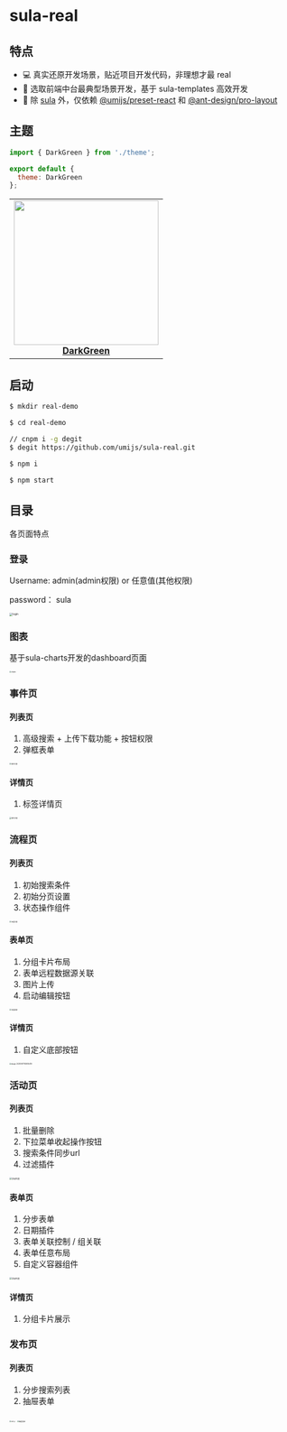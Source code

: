 # sula-real

## 特点

- 💻 真实还原开发场景，贴近项目开发代码，非理想才最 real
- 🚀 选取前端中台最典型场景开发，基于 sula-templates 高效开发
- 🥗 除 [sula](https://github.com/umijs/sula-real) 外，仅依赖 [@umijs/preset-react](https://umijs.org/plugins/preset-react) 和 [@ant-design/pro-layout](https://github.com/ant-design/ant-design-pro-layout)


## 主题

```js
import { DarkGreen } from './theme';

export default {
  theme: DarkGreen
};
```

<table>
  <tbody>
    <tr>
      <td align="center">
        <a target="_blank" href="https://img.alicdn.com/tfs/TB1fHnUb_M11u4jSZPxXXahcXXa-2876-1414.png">
          <img
            width="256"
            src="https://img.alicdn.com/tfs/TB1fHnUb_M11u4jSZPxXXahcXXa-2876-1414.png"
          />
          <br>
          <strong>DarkGreen</strong>
        </a>
      </td>
    </tr>
  </tbody>
</table>


## 启动

```bash
$ mkdir real-demo

$ cd real-demo

// cnpm i -g degit
$ degit https://github.com/umijs/sula-real.git

$ npm i

$ npm start
```


## 目录

各页面特点

### 登录

Username:  admin(admin权限) or  任意值(其他权限)

password： sula


<img src="https://img.alicdn.com/tfs/TB1NeEYbqNj0u4jSZFyXXXgMVXa-1354-800.png" alt="login" style="zoom:33%;" />


### 图表

基于sula-charts开发的dashboard页面

<img src="https://img.alicdn.com/tfs/TB1xSwxKKT2gK0jSZFvXXXnFXXa-2774-1962.png" alt="charts" style="zoom:20%;" />


### 事件页

#### 列表页

1. 高级搜索 + 上传下载功能 + 按钮权限
2. 弹框表单

<img src="https://img.alicdn.com/tfs/TB1ZiksKHH1gK0jSZFwXXc7aXXa-2418-1558.png" alt="事件列表" style="zoom: 20%;" />

#### 详情页

1. 标签详情页

<img src="https://img.alicdn.com/tfs/TB1PX3mKHr1gK0jSZR0XXbP8XXa-2424-890.png" alt="事件详情" style="zoom:20%;" />

### 流程页

#### 列表页

1. 初始搜索条件
2. 初始分页设置
3. 状态操作组件

<img src="https://img.alicdn.com/tfs/TB1t0ItKUY1gK0jSZFCXXcwqXXa-2426-1544.png" alt="流程列表" style="zoom: 20%;" />

#### 表单页

1. 分组卡片布局
2. 表单远程数据源关联
3. 图片上传
4. 启动编辑按钮

<div>
<img src="https://img.alicdn.com/tfs/TB1v2ZNcj39YK4jSZPcXXXrUFXa-2414-1574.png" alt="流程表单 " style="zoom:20%;" />
</div>

#### 详情页

1. 自定义底部按钮

<img src="https://img.alicdn.com/tfs/TB1BY1RaI4z2K4jSZKPXXXAYpXa-2442-1556.png" alt="image-20200617163655416 " style="zoom:20%;" />

### 活动页

#### 列表页

1. 批量删除
2. 下拉菜单收起操作按钮
3. 搜索条件同步url
4. 过滤插件

<img src="https://img.alicdn.com/tfs/TB1HvEzKKT2gK0jSZFvXXXnFXXa-2426-1488.png" alt="活动列表" style="zoom: 25%;" />

#### 表单页

1. 分步表单
2. 日期插件
3. 表单关联控制 / 组关联
4. 表单任意布局
5. 自定义容器组件

<img src="https://img.alicdn.com/tfs/TB1jPEDKKT2gK0jSZFvXXXnFXXa-2436-1118.png" alt="活动列表" style="zoom: 25%;" />

#### 详情页

1. 分组卡片展示



### 发布页

#### 列表页

1. 分步搜索列表
2. 抽屉表单

<img src="https://img.alicdn.com/tfs/TB1IPImKFY7gK0jSZKzXXaikpXa-2428-1536.png" alt="ste p" style="zoom: 20%;" />

<img src="https://img.alicdn.com/tfs/TB1vuouKUY1gK0jSZFCXXcwqXXa-2470-1820.png" alt="抽屉表单 " style="zoom:20%;" />